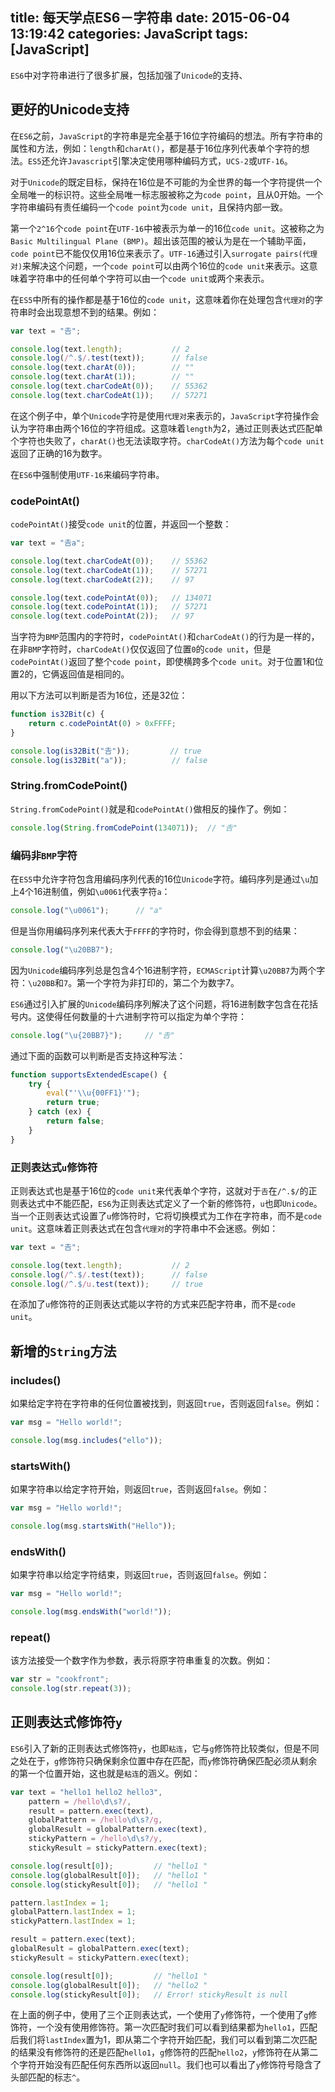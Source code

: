 title: 每天学点ES6－字符串
date: 2015-06-04 13:19:42
categories: JavaScript
tags: [JavaScript]
---

`ES6`中对字符串进行了很多扩展，包括加强了`Unicode`的支持、


## 更好的Unicode支持

在`ES6`之前，`JavaScript`的字符串是完全基于16位字符编码的想法。所有字符串的属性和方法，例如：`length`和`charAt()`，都是基于16位序列代表单个字符的想法。`ES5`还允许`Javascript`引擎决定使用哪种编码方式，`UCS-2`或`UTF-16`。

对于`Unicode`的既定目标，保持在16位是不可能的为全世界的每一个字符提供一个全局唯一的标识符。这些全局唯一标志服被称之为`code point`，且从0开始。一个字符串编码有责任编码一个`code point`为`code unit`，且保持内部一致。

第一个`2^16`个`code point`在`UTF-16`中被表示为单一的16位`code unit`。这被称之为`Basic Multilingual Plane (BMP)`。超出该范围的被认为是在一个辅助平面，`code point`已不能仅仅用16位来表示了。`UTF-16`通过引入`surrogate pairs(代理对)`来解决这个问题，一个`code point`可以由两个16位的`code unit`来表示。这意味着字符串中的任何单个字符可以由一个`code unit`或两个来表示。

在`ES5`中所有的操作都是基于16位的`code unit`，这意味着你在处理包含`代理对`的字符串时会出现意想不到的结果。例如：

```js
var text = "𠮷";

console.log(text.length);           // 2
console.log(/^.$/.test(text));      // false
console.log(text.charAt(0));        // ""
console.log(text.charAt(1));        // ""
console.log(text.charCodeAt(0));    // 55362
console.log(text.charCodeAt(1));    // 57271
```

在这个例子中，单个`Unicode`字符是使用`代理对`来表示的，`JavaScript`字符操作会认为字符串由两个16位的字符组成。这意味着`length`为2，通过正则表达式匹配单个字符也失败了，`charAt()`也无法读取字符。`charCodeAt()`方法为每个`code unit`返回了正确的16为数字。

在`ES6`中强制使用`UTF-16`来编码字符串。

### codePointAt()

`codePointAt()`接受`code unit`的位置，并返回一个整数：

```js
var text = "𠮷a";

console.log(text.charCodeAt(0));    // 55362
console.log(text.charCodeAt(1));    // 57271
console.log(text.charCodeAt(2));    // 97

console.log(text.codePointAt(0));   // 134071
console.log(text.codePointAt(1));   // 57271
console.log(text.codePointAt(2));   // 97
```

当字符为`BMP`范围内的字符时，`codePointAt()`和`charCodeAt()`的行为是一样的，在非`BMP`字符时，`charCodeAt()`仅仅返回了位置`0`的`code unit`，但是`codePointAt()`返回了整个`code point`，即使横跨多个`code unit`。对于位置1和位置2的，它俩返回值是相同的。

用以下方法可以判断是否为16位，还是32位：

```js
function is32Bit(c) {
    return c.codePointAt(0) > 0xFFFF;
}

console.log(is32Bit("𠮷"));         // true
console.log(is32Bit("a"));          // false
```

### String.fromCodePoint()

`String.fromCodePoint()`就是和`codePointAt()`做相反的操作了。例如：

```js
console.log(String.fromCodePoint(134071));  // "𠮷"
```

### 编码非`BMP`字符

在`ES5`中允许字符包含用编码序列代表的16位`Unicode`字符。编码序列是通过`\u`加上4个16进制值，例如`\u0061`代表字符`a`：

```js
console.log("\u0061");      // "a"
```

但是当你用编码序列来代表大于`FFFF`的字符时，你会得到意想不到的结果：

```js
console.log("\u20BB7");
```

因为`Unicode`编码序列总是包含4个16进制字符，`ECMAScript`计算`\u20BB7`为两个字符：`\u20BB`和`7`。第一个字符为非打印的，第二个为数字7。

`ES6`通过引入扩展的`Unicode`编码序列解决了这个问题，将16进制数字包含在花括号内。这使得任何数量的十六进制字符可以指定为单个字符：

```js
console.log("\u{20BB7}");     // "𠮷"
```

通过下面的函数可以判断是否支持这种写法：

```js
function supportsExtendedEscape() {
    try {
        eval("'\\u{00FF1}'");
        return true;
    } catch (ex) {
        return false;
    }
}
```

### 正则表达式`u`修饰符

正则表达式也是基于16位的`code unit`来代表单个字符，这就对于`𠮷`在`/^.$/`的正则表达式中不能匹配，`ES6`为正则表达式定义了一个新的修饰符，`u`也即`Unicode`。当一个正则表达式设置了`u`修饰符时，它将切换模式为工作在字符串，而不是`code unit`。这意味着正则表达式在包含`代理对`的字符串中不会迷惑。例如：

```js
var text = "𠮷";

console.log(text.length);           // 2
console.log(/^.$/.test(text));      // false
console.log(/^.$/u.test(text));     // true
```

在添加了`u`修饰符的正则表达式能以字符的方式来匹配字符串，而不是`code unit`。

## 新增的`String`方法

### includes()

如果给定字符在字符串的任何位置被找到，则返回`true`，否则返回`false`。例如：

```js
var msg = "Hello world!";

console.log(msg.includes("ello"));  
```

### startsWith()

如果字符串以给定字符开始，则返回`true`，否则返回`false`。例如：

```js
var msg = "Hello world!";

console.log(msg.startsWith("Hello"));  
```

### endsWith()

如果字符串以给定字符结束，则返回`true`，否则返回`false`。例如：

```js
var msg = "Hello world!";

console.log(msg.endsWith("world!"));  
```

### repeat()

该方法接受一个数字作为参数，表示将原字符串重复的次数。例如：

```js
var str = "cookfront";
console.log(str.repeat(3));
```

## 正则表达式修饰符`y`

`ES6`引入了新的正则表达式修饰符`y`，也即`粘连`，它与`g`修饰符比较类似，但是不同之处在于，`g`修饰符只确保剩余位置中存在匹配，而`y`修饰符确保匹配必须从剩余的第一个位置开始，这也就是`粘连`的涵义。例如：

```js
var text = "hello1 hello2 hello3",
    pattern = /hello\d\s?/,
    result = pattern.exec(text),
    globalPattern = /hello\d\s?/g,
    globalResult = globalPattern.exec(text),
    stickyPattern = /hello\d\s?/y,
    stickyResult = stickyPattern.exec(text);

console.log(result[0]);         // "hello1 "
console.log(globalResult[0]);   // "hello1 "
console.log(stickyResult[0]);   // "hello1 "

pattern.lastIndex = 1;
globalPattern.lastIndex = 1;
stickyPattern.lastIndex = 1;

result = pattern.exec(text);
globalResult = globalPattern.exec(text);
stickyResult = stickyPattern.exec(text);

console.log(result[0]);         // "hello1 "
console.log(globalResult[0]);   // "hello2 "
console.log(stickyResult[0]);   // Error! stickyResult is null
```

在上面的例子中，使用了三个正则表达式，一个使用了`y`修饰符，一个使用了`g`修饰符，一个没有使用修饰符。第一次匹配时我们可以看到结果都为`hello1`，匹配后我们将`lastIndex`置为1，即从第二个字符开始匹配，我们可以看到第二次匹配的结果没有修饰符的还是匹配`hello1`，`g`修饰符的匹配`hello2`，`y`修饰符在从第二个字符开始没有匹配任何东西所以返回`null`。我们也可以看出了`y`修饰符号隐含了头部匹配的标志`^`。
